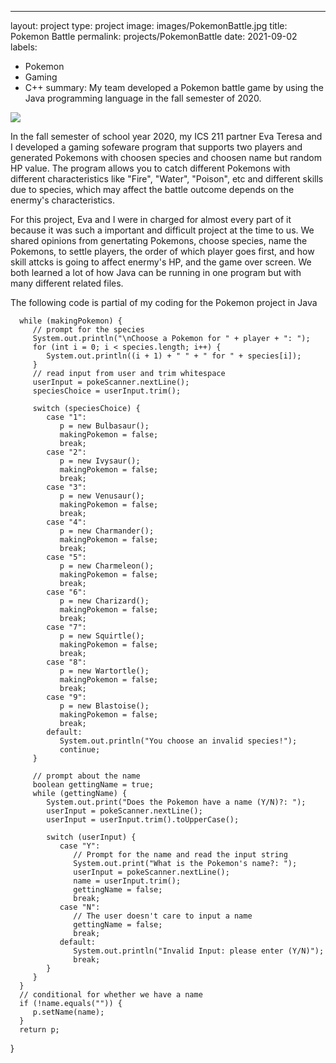 ---
layout: project
type: project
image: images/PokemonBattle.jpg
title: Pokemon Battle
permalink: projects/PokemonBattle
date: 2021-09-02
labels:
  - Pokemon
  - Gaming
  - C++
summary: My team developed a Pokemon battle game by using the Java programming language in the fall semester of 2020. 

<img class="ui medium right floated rounded image" src="/images/micromouse-robot.png">

In the fall semester of school year 2020, my ICS 211 partner Eva Teresa and I developed a gaming sofeware program that supports two players and generated Pokemons with choosen species and choosen name but random HP value. The program allows you to catch different Pokemons with different characteristics like "Fire", "Water", "Poison", etc and different skills due to species, which may affect the battle outcome depends on the enermy's characteristics.

For this project, Eva and I were in charged for almost every part of it because it was such a important and difficult project at the time to us. We shared opinions from genertating Pokemons, choose species, name the Pokemons, to settle players, the order of which player goes first, and how skill attcks is going to affect enermy's HP, and the game over screen. We both learned a lot of how Java can be running in one program but with many different related files.

The following code is partial of my coding for the Pokemon project in Java  
      
      while (makingPokemon) {
         // prompt for the species
         System.out.println("\nChoose a Pokemon for " + player + ": ");
         for (int i = 0; i < species.length; i++) {
            System.out.println((i + 1) + " " + " for " + species[i]);
         }
         // read input from user and trim whitespace
         userInput = pokeScanner.nextLine();
         speciesChoice = userInput.trim();
         
         switch (speciesChoice) {
            case "1":
               p = new Bulbasaur();
               makingPokemon = false;
               break;
            case "2":
               p = new Ivysaur();
               makingPokemon = false;
               break;
            case "3":
               p = new Venusaur();
               makingPokemon = false;
               break;
            case "4":
               p = new Charmander();
               makingPokemon = false;
               break;
            case "5":
               p = new Charmeleon();
               makingPokemon = false;
               break;
            case "6":
               p = new Charizard();
               makingPokemon = false;
               break;
            case "7":
               p = new Squirtle();
               makingPokemon = false;
               break;
            case "8":
               p = new Wartortle();
               makingPokemon = false;
               break;
            case "9":
               p = new Blastoise();
               makingPokemon = false;
               break;
            default:
               System.out.println("You choose an invalid species!");
               continue;    
         }
         
         // prompt about the name
         boolean gettingName = true;
         while (gettingName) {
            System.out.print("Does the Pokemon have a name (Y/N)?: ");
            userInput = pokeScanner.nextLine();
            userInput = userInput.trim().toUpperCase();
              
            switch (userInput) {
               case "Y":
                  // Prompt for the name and read the input string
                  System.out.print("What is the Pokemon's name?: ");
                  userInput = pokeScanner.nextLine();
                  name = userInput.trim();
                  gettingName = false;
                  break;
               case "N":
                  // The user doesn't care to input a name
                  gettingName = false;
                  break;
               default:
                  System.out.println("Invalid Input: please enter (Y/N)");
                  break;
            }
         }
      }
      // conditional for whether we have a name
      if (!name.equals("")) {
         p.setName(name);
      }
      return p;
   }  
